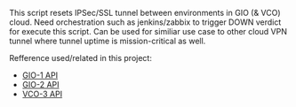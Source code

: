 This script resets IPSec/SSL tunnel between environments in GIO (& VCO) cloud. Need orchestration such as jenkins/zabbix to trigger DOWN verdict for execute this script.
Can be used for similiar use case to other cloud VPN tunnel where tunnel uptime is mission-critical as well.

Refference used/related in this project:
- [GIO-1 API](http://docs.cloudstack.apache.org/projects/archived-cloudstack-getting-started/en/latest/dev.html)
- [GIO-2 API](https://vdc-download.vmware.com/vmwb-repository/dcr-public/1b6cf07d-adb3-4dba-8c47-9c1c92b04857/241956dd-e128-4fcc-8131-bf66e1edd895/vcloud_sp_api_guide_30_0.pdf)
- [VCO-3 API](https://developer.vmware.com/apis/1037/velocloud-sdwan-vco-api)
